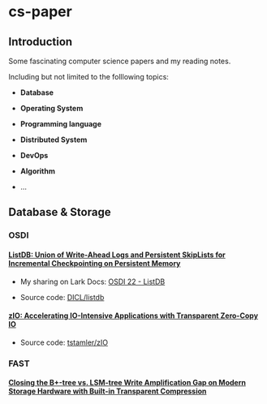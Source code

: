 # cs-paper

## Introduction

Some fascinating computer science papers and my reading notes.

Including but not limited to the folllowing topics: 

- **Database**

- **Operating System**

- **Programming language**

- **Distributed System**

- **DevOps**

- **Algorithm**

- ...


## Database & Storage

### OSDI

#### [ListDB: Union of Write-Ahead Logs and Persistent SkipLists for Incremental Checkpointing on Persistent Memory](https://www.usenix.org/conference/osdi22/presentation/kim)

- My sharing on Lark Docs: [OSDI 22 - ListDB](https://bytedance.feishu.cn/docx/DjYvdzJPeoWs0IxnXabcfwbCn8C)

- Source code: [DICL/listdb](https://github.com/DICL/listdb)

#### [zIO: Accelerating IO-Intensive Applications with Transparent Zero-Copy IO](https://www.usenix.org/conference/osdi22/presentation/stamler)

- Source code: [tstamler/zIO](https://github.com/tstamler/zIO)

### FAST

#### [Closing the B+-tree vs. LSM-tree Write Amplification Gap on Modern Storage Hardware with Built-in Transparent Compression](https://www.usenix.org/conference/fast22/presentation/qiao)

